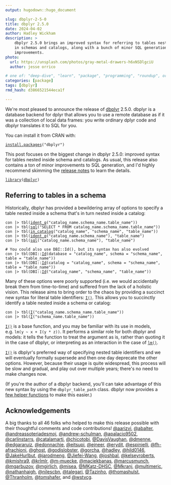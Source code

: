 ```yaml
---
output: hugodown::hugo_document

slug: dbplyr-2-5-0
title: dbplyr 2.5.0
date: 2024-04-02
author: Hadley Wickham
description: >
    dbplyr 2.5.0 brings an improved syntax for referring to tables nested 
    in schemas and catalogs, along with a bunch of minor SQL generation
    improvements.
photo:
  url: https://unsplash.com/photos/gray-metal-drawers-h6xNSDlgciU
  author: jesse orrico

# one of: "deep-dive", "learn", "package", "programming", "roundup", or "other"
categories: [package] 
tags: [dbplyr]
rmd_hash: d3866521544eca1f

---
```


<!--
TODO:
* [x] Look over / edit the post's title in the yaml
* [x] Edit (or delete) the description; note this appears in the Twitter card
* [x] Pick category and tags (see existing with [`hugodown::tidy_show_meta()`](https://rdrr.io/pkg/hugodown/man/use_tidy_post.html))
* [x] Find photo & update yaml metadata
* [x] Create `thumbnail-sq.jpg`; height and width should be equal
* [x] Create `thumbnail-wd.jpg`; width should be >5x height
* [x] [`hugodown::use_tidy_thumbnails()`](https://rdrr.io/pkg/hugodown/man/use_tidy_post.html)
* [x] Add intro sentence, e.g. the standard tagline for the package
* [x] [`usethis::use_tidy_thanks()`](https://usethis.r-lib.org/reference/use_tidy_thanks.html)
-->

We're most pleased to announce the release of [dbplyr](http://dbplyr.tidyverse.org/) 2.5.0. dbplyr is a database backend for dplyr that allows you to use a remote database as if it was a collection of local data frames: you write ordinary dplyr code and dbplyr translates it to SQL for you.

You can install it from CRAN with:

<div class="highlight">

<pre class='chroma'><code class='language-r' data-lang='r'><span><span class='nf'><a href='https://rdrr.io/r/utils/install.packages.html'>install.packages</a></span><span class='o'>(</span><span class='s'>"dbplyr"</span><span class='o'>)</span></span></code></pre>

</div>

This post focuses on the biggest change in dbplyr 2.5.0: improved syntax for tables nested inside schema and catalogs. As usual, this release also contains a ton of minor improvements to SQL generation, and I'd highly recommend skimming the [release notes](https://github.com/tidyverse/dbplyr/releases/tag/v2.5.0) to learn the details.

<div class="highlight">

<pre class='chroma'><code class='language-r' data-lang='r'><span><span class='kr'><a href='https://rdrr.io/r/base/library.html'>library</a></span><span class='o'>(</span><span class='nv'><a href='https://dbplyr.tidyverse.org/'>dbplyr</a></span><span class='o'>)</span></span></code></pre>

</div>

## Referring to tables in a schema

Historically, dbplyr has provided a bewildering array of options to specify a table nested inside a schema that's in turn nested inside a catalog:

<div class="highlight">

<pre class='chroma'><code class='language-r' data-lang='r'><span><span class='nv'>con</span> <span class='o'>|&gt;</span> <span class='nf'>tbl</span><span class='o'>(</span><span class='nf'><a href='https://dbplyr.tidyverse.org/reference/ident_q.html'>ident_q</a></span><span class='o'>(</span><span class='s'>"catalog_name.schema_name.table_name"</span><span class='o'>)</span><span class='o'>)</span></span>
<span><span class='nv'>con</span> <span class='o'>|&gt;</span> <span class='nf'>tbl</span><span class='o'>(</span><span class='nf'><a href='https://dbplyr.tidyverse.org/reference/sql.html'>sql</a></span><span class='o'>(</span><span class='s'>"SELECT * FROM catalog_name.schema_name.table_name"</span><span class='o'>)</span><span class='o'>)</span></span>
<span><span class='nv'>con</span> <span class='o'>|&gt;</span> <span class='nf'>tbl</span><span class='o'>(</span><span class='nf'><a href='https://dbplyr.tidyverse.org/reference/in_schema.html'>in_catalog</a></span><span class='o'>(</span><span class='s'>"catalog_name"</span>, <span class='s'>"schema_name"</span>, <span class='s'>"table_name"</span><span class='o'>)</span><span class='o'>)</span></span>
<span><span class='nv'>con</span> <span class='o'>|&gt;</span> <span class='nf'>tbl</span><span class='o'>(</span><span class='nf'><a href='https://dbplyr.tidyverse.org/reference/ident_q.html'>ident_q</a></span><span class='o'>(</span><span class='s'>"catalog_name.schema_name"</span><span class='o'>)</span>, <span class='s'>"table_name"</span><span class='o'>)</span></span>
<span><span class='nv'>con</span> <span class='o'>|&gt;</span> <span class='nf'>tbl</span><span class='o'>(</span><span class='nf'><a href='https://dbplyr.tidyverse.org/reference/sql.html'>sql</a></span><span class='o'>(</span><span class='s'>"catalog_name.schema_name"</span><span class='o'>)</span>, <span class='s'>"table_name"</span><span class='o'>)</span></span>
<span></span>
<span><span class='c'># You could also use DBI::Id(), but its syntax has also evolved</span></span>
<span><span class='nv'>con</span> <span class='o'>|&gt;</span> <span class='nf'>tbl</span><span class='o'>(</span><span class='nf'>DBI</span><span class='nf'>::</span><span class='nf'><a href='https://dbi.r-dbi.org/reference/Id.html'>Id</a></span><span class='o'>(</span>database <span class='o'>=</span> <span class='s'>"catalog_name"</span>, schema <span class='o'>=</span> <span class='s'>"schema_name"</span>, table <span class='o'>=</span> <span class='s'>"table_name"</span><span class='o'>)</span><span class='o'>)</span></span>
<span><span class='nv'>con</span> <span class='o'>|&gt;</span> <span class='nf'>tbl</span><span class='o'>(</span><span class='nf'>DBI</span><span class='nf'>::</span><span class='nf'><a href='https://dbi.r-dbi.org/reference/Id.html'>Id</a></span><span class='o'>(</span>catalog <span class='o'>=</span> <span class='s'>"catalog_name"</span>, schema <span class='o'>=</span> <span class='s'>"schema_name"</span>, table <span class='o'>=</span> <span class='s'>"table_name"</span><span class='o'>)</span><span class='o'>)</span></span>
<span><span class='nv'>con</span> <span class='o'>|&gt;</span> <span class='nf'>tbl</span><span class='o'>(</span><span class='nf'>DBI</span><span class='nf'>::</span><span class='nf'><a href='https://dbi.r-dbi.org/reference/Id.html'>Id</a></span><span class='o'>(</span><span class='s'>"catalog_name"</span>, <span class='s'>"schema_name"</span>, <span class='s'>"table_name"</span><span class='o'>)</span><span class='o'>)</span></span></code></pre>

</div>

Many of these options were poorly supported (i.e. we would accidentally break them from time-to-time) and suffered from the lack of a holistic vision. This release aims to bring order to the chaos by providing a succinct new syntax for literal table identifiers: [`I()`](https://rdrr.io/r/base/AsIs.html). This allows you to succinctly identify a table nested inside a schema or catalog:

<div class="highlight">

<pre class='chroma'><code class='language-r' data-lang='r'><span><span class='nv'>con</span> <span class='o'>|&gt;</span> <span class='nf'>tbl</span><span class='o'>(</span><span class='nf'><a href='https://rdrr.io/r/base/AsIs.html'>I</a></span><span class='o'>(</span><span class='s'>"catalog_name.schema_name.table_name"</span><span class='o'>)</span><span class='o'>)</span></span>
<span><span class='nv'>con</span> <span class='o'>|&gt;</span> <span class='nf'>tbl</span><span class='o'>(</span><span class='nf'><a href='https://rdrr.io/r/base/AsIs.html'>I</a></span><span class='o'>(</span><span class='s'>"schema_name.table_name"</span><span class='o'>)</span><span class='o'>)</span></span></code></pre>

</div>

[`I()`](https://rdrr.io/r/base/AsIs.html) is a base function, and you may be familiar with its use in models, e.g. `lm(y ~ x + I(y * z))`. It performs a similar role for both dbplyr and models: it tells the function to treat the argument as is, rather than quoting it in the case of dbplyr, or interpreting as an interaction in the case of [`lm()`](https://rdrr.io/r/stats/lm.html).

[`I()`](https://rdrr.io/r/base/AsIs.html) is dbplyr's preferred way of specifying nested table identifiers and we will eventually formally supersede and then one day deprecate the other options. However, because their usage is quite widespread, this process will be slow and gradual, and play out over multiple years; there's no need to make changes now.

(If you're the author of a dbplyr backend, you'll can take advantage of this new syntax by using the `dbplyr_table_path` class. dbplyr now provides a [few helper functions](https://dbplyr.tidyverse.org/reference/is_table_path.html) to make this easier.)

## Acknowledgements

A big thanks to all 46 folks who helped to make this release possible with their thoughtful comments and code contributions! [@aarizvi](https://github.com/aarizvi), [@abalter](https://github.com/abalter), [@andreassoteriadesmoj](https://github.com/andreassoteriadesmoj), [@andrew-schulman](https://github.com/andrew-schulman), [@apalacio9502](https://github.com/apalacio9502), [@carlinstarrs](https://github.com/carlinstarrs), [@catalamarti](https://github.com/catalamarti), [@chicotobi](https://github.com/chicotobi), [@DavisVaughan](https://github.com/DavisVaughan), [@dmenne](https://github.com/dmenne), [@edgararuiz](https://github.com/edgararuiz), [@edonnachie](https://github.com/edonnachie), [@eitsupi](https://github.com/eitsupi), [@ejneer](https://github.com/ejneer), [@erydit](https://github.com/erydit), [@espinielli](https://github.com/espinielli), [@fh-afrachioni](https://github.com/fh-afrachioni), [@ghost](https://github.com/ghost), [@godislobster](https://github.com/godislobster), [@gorcha](https://github.com/gorcha), [@hadley](https://github.com/hadley), [@hild0146](https://github.com/hild0146), [@JakeHurlbut](https://github.com/JakeHurlbut), [@jarodmeng](https://github.com/jarodmeng), [@Jiefei-Wang](https://github.com/Jiefei-Wang), [@joshbal](https://github.com/joshbal), [@kelseyroberts](https://github.com/kelseyroberts), [@kmishra9](https://github.com/kmishra9), [@krlmlr](https://github.com/krlmlr), [@m-muecke](https://github.com/m-muecke), [@maciekbanas](https://github.com/maciekbanas), [@marcusmunch](https://github.com/marcusmunch), [@mgarbuzov](https://github.com/mgarbuzov), [@mgirlich](https://github.com/mgirlich), [@misea](https://github.com/misea), [@MKatz-DHSC](https://github.com/MKatz-DHSC), [@Mkranj](https://github.com/Mkranj), [@multimeric](https://github.com/multimeric), [@nathanhaigh](https://github.com/nathanhaigh), [@nilescbn](https://github.com/nilescbn), [@talegari](https://github.com/talegari), [@Tazinho](https://github.com/Tazinho), [@thomashulst](https://github.com/thomashulst), [@Thranholm](https://github.com/Thranholm), [@tomshafer](https://github.com/tomshafer), and [@wstvcg](https://github.com/wstvcg).

